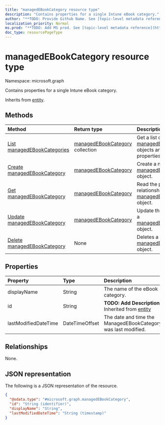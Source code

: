 ```yaml
---
title: "managedEBookCategory resource type"
description: "Contains properties for a single Intune eBook category."
author: "**TODO: Provide Github Name. See [topic-level metadata reference](https://msgo.azurewebsites.net/add/document/guidelines/metadata.html#topic-level-metadata)**"
localization_priority: Normal
ms.prod: "**TODO: Add MS prod. See [topic-level metadata reference](https://msgo.azurewebsites.net/add/document/guidelines/metadata.html#topic-level-metadata)**"
doc_type: resourcePageType
---
```


# managedEBookCategory resource type

Namespace: microsoft.graph



Contains properties for a single Intune eBook category.


Inherits from [entity](../resources/entity.md).

## Methods
|Method|Return type|Description|
|:---|:---|:---|
|[List managedEBookCategories](../api/managedebookcategory-list.md)|[managedEBookCategory](../resources/managedebookcategory.md) collection|Get a list of the [managedEBookCategory](../resources/managedebookcategory.md) objects and their properties.|
|[Create managedEBookCategory](../api/managedebookcategory-create.md)|[managedEBookCategory](../resources/managedebookcategory.md)|Create a new [managedEBookCategory](../resources/managedebookcategory.md) object.|
|[Get managedEBookCategory](../api/managedebookcategory-get.md)|[managedEBookCategory](../resources/managedebookcategory.md)|Read the properties and relationships of a [managedEBookCategory](../resources/managedebookcategory.md) object.|
|[Update managedEBookCategory](../api/managedebookcategory-update.md)|[managedEBookCategory](../resources/managedebookcategory.md)|Update the properties of a [managedEBookCategory](../resources/managedebookcategory.md) object.|
|[Delete managedEBookCategory](../api/managedebookcategory-delete.md)|None|Deletes a [managedEBookCategory](../resources/managedebookcategory.md) object.|

## Properties
|Property|Type|Description|
|:---|:---|:---|
|displayName|String|The name of the eBook category.|
|id|String|**TODO: Add Description** Inherited from [entity](../resources/entity.md)|
|lastModifiedDateTime|DateTimeOffset|The date and time the ManagedEBookCategory was last modified.|

## Relationships
None.

## JSON representation
The following is a JSON representation of the resource.
<!-- {
  "blockType": "resource",
  "keyProperty": "id",
  "@odata.type": "microsoft.graph.managedEBookCategory",
  "baseType": "microsoft.graph.entity",
  "openType": false
}
-->
``` json
{
  "@odata.type": "#microsoft.graph.managedEBookCategory",
  "id": "String (identifier)",
  "displayName": "String",
  "lastModifiedDateTime": "String (timestamp)"
}
```

